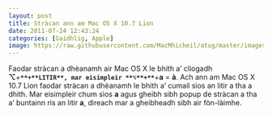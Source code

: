 ```yaml
---
layout: post
title: Stràcan ann am Mac OS X 10.7 Lion
date: 2011-07-24 12:43:24
categories: [Gaidhlig, Apple]
image: https://raw.githubusercontent.com/MacMhicheil/atug/master/images/stracan_mac_os_lion.jpeg
---
```


Faodar stràcan a dhèanamh air Mac OS X le bhith a’ cliogadh **⌥**+**`**+**LITIR**, mar eisimpleir **⌥**+**`**+**a** = **à**.  Ach ann am Mac OS X 10.7 Lion faodar stràcan a dhèanamh le bhith a’  cumail sìos an litir a tha a dhith. Mar eisimpleir chum sìos **a** agus gheibh sibh popup de stràcan a tha a’ buntainn ris an litir **a**, dìreach mar a gheibheadh sibh air fòn-làimhe.
